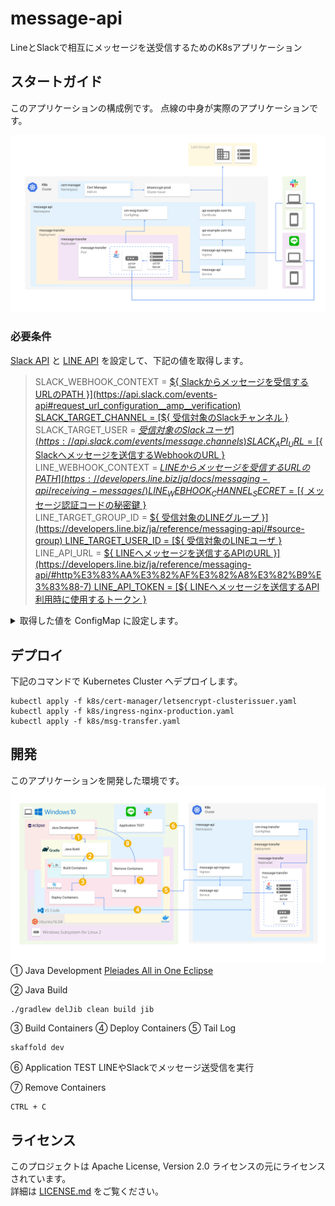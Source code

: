 # message-api

LineとSlackで相互にメッセージを送受信するためのK8sアプリケーション

## スタートガイド

このアプリケーションの構成例です。
点線の中身が実際のアプリケーションです。

![](doc/svg/deployment.svg)

### 必要条件

[Slack API](https://api.slack.com/) と [LINE API](https://developers.line.biz/ja/docs/messaging-api/)
を設定して、下記の値を取得します。

>SLACK_WEBHOOK_CONTEXT = [${ Slackからメッセージを受信するURLのPATH }](https://api.slack.com/events-api#request_url_configuration__amp__verification)  
>SLACK_TARGET_CHANNEL = [${ 受信対象のSlackチャンネル }](https://api.slack.com/events/message.channels)  
>SLACK_TARGET_USER = [${ 受信対象のSlackユーザ }](https://api.slack.com/events/message.channels)  
>SLACK_API_URL = [${ Slackへメッセージを送信するWebhookのURL }](https://api.slack.com/messaging/webhooks#create_a_webhook)  
>LINE_WEBHOOK_CONTEXT = [${ LINEからメッセージを受信するURLのPATH }](https://developers.line.biz/ja/docs/messaging-api/receiving-messages/)  
>LINE_WEBHOOK_CHANNEL_SECRET = [${ メッセージ認証コードの秘密鍵 }](https://developers.line.biz/ja/glossary/#channel-secret)  
>LINE_TARGET_GROUP_ID = [${ 受信対象のLINEグループ }](https://developers.line.biz/ja/reference/messaging-api/#source-group)  
>LINE_TARGET_USER_ID = [${ 受信対象のLINEユーザ }](https://developers.line.biz/ja/reference/messaging-api/#source-group)  
>LINE_API_URL = [${ LINEへメッセージを送信するAPIのURL }](https://developers.line.biz/ja/reference/messaging-api/#http%E3%83%AA%E3%82%AF%E3%82%A8%E3%82%B9%E3%83%88-7)  
>LINE_API_TOKEN = [${ LINEへメッセージを送信するAPI利用時に使用するトークン }](https://developers.line.biz/ja/glossary/#channel-access-token)  

<details><summary>取得した値を ConfigMap に設定します。</summary><div>

```yaml:k8s/msg-transfer.yaml
---
apiVersion: v1
kind: ConfigMap
metadata:
  namespace: message-api
  name: cm-msg-transfer
  labels:
    app: message-transfer
data: ### Setting for your environment
  SLACK_WEBHOOK_CONTEXT = ${ Slackからメッセージを受信するURLのPATH }
  SLACK_TARGET_CHANNEL = ${ 受信対象のSlackチャンネル }
  SLACK_TARGET_USER = ${ 受信対象のSlackユーザ }
  SLACK_API_URL = ${ Slackへメッセージを送信するWebhookのURL }
  LINE_WEBHOOK_CONTEXT = ${ LINEからメッセージを受信するURLのPATH }
  LINE_WEBHOOK_CHANNEL_SECRET = ${ メッセージ認証コードの秘密鍵 }
  LINE_TARGET_GROUP_ID = ${ 受信対象のLINEグループ }
  LINE_TARGET_USER_ID = ${ 受信対象のLINEユーザ }
  LINE_API_URL = ${ LINEへメッセージを送信するAPIのURL }
  LINE_API_TOKEN = ${ LINEへメッセージを送信するAPI利用時に使用するトークン }
```
</div></details>

## デプロイ

下記のコマンドで Kubernetes Cluster へデプロイします。
```
kubectl apply -f k8s/cert-manager/letsencrypt-clusterissuer.yaml
kubectl apply -f k8s/ingress-nginx-production.yaml
kubectl apply -f k8s/msg-transfer.yaml
```

## 開発

このアプリケーションを開発した環境です。
![](doc/svg/development.svg)
① Java Development
[Pleiades All in One Eclipse](https://mergedoc.osdn.jp/)

② Java Build
```
./gradlew delJib clean build jib
```

③ Build Containers
④ Deploy Containers
⑤ Tail Log
```
skaffold dev
```
⑥ Application TEST
LINEやSlackでメッセージ送受信を実行

⑦ Remove Containers
```
CTRL + C
```

## ライセンス

このプロジェクトは Apache License, Version 2.0 ライセンスの元にライセンスされています。   
詳細は [LICENSE.md](LICENSE.md) をご覧ください。
